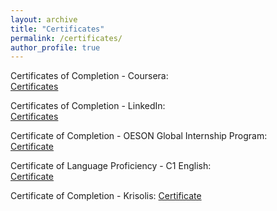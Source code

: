 ```yaml
---
layout: archive
title: "Certificates"
permalink: /certificates/
author_profile: true
---
```


Certificates of Completion - Coursera:  
[Certificates](/files/Coursera-Certificates.pdf)

Certificates of Completion - LinkedIn:  
[Certificates](/files/LinkedIn_Certificates_GiulioCamuffo.pdf)

Certificate of Completion - OESON Global Internship Program:  
[Certificate](/files/GC-OESON-Certif.pdf)

Certificate of Language Proficiency - C1 English:  
[Certificate](/files/C1-English-OLS-Certificate.pdf) 

Certificate of Completion - Krisolis:
[Certificate](/files/Krisolis_Course_Handbook-Foundations_of_Programming_with_Python.pdf)
